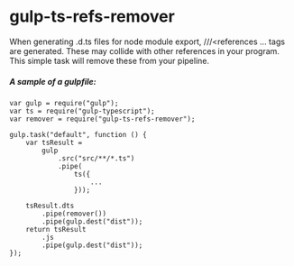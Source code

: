 # gulp-ts-refs-remover

When generating .d.ts files for node module export, ///<references ... tags are generated. These may collide with other references in your program. This simple task will remove these from your pipeline.

##### A sample of a gulpfile:
```
var gulp = require("gulp");
var ts = require("gulp-typescript");
var remover = require("gulp-ts-refs-remover");

gulp.task("default", function () {
	var tsResult =
		gulp
			.src("src/**/*.ts")
			.pipe(
				ts({
					...
				}));

	tsResult.dts
		.pipe(remover())
		.pipe(gulp.dest("dist"));
	return tsResult
		.js
		.pipe(gulp.dest("dist"));
});

```